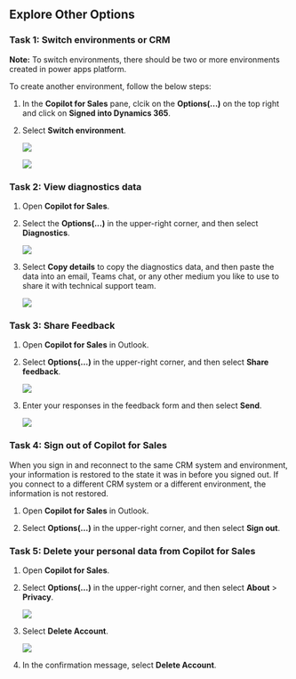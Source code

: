 ## Explore Other Options

### Task 1: Switch environments or CRM

**Note:** To switch environments, there should be two or more environments created in power apps platform.

To create another environment, follow the below steps:


1. In the **Copilot for Sales** pane, clcik on the **Options(...)** on the top right and click on **Signed into Dynamics 365**.

1. Select **Switch environment**.

    ![](/media/dy5.png)

    ![](/media/dy6.png)

### Task 2: View diagnostics data

1.	Open **Copilot for Sales**.

1.	Select the **Options(...)** in the upper-right corner, and then select **Diagnostics**.

    ![](/media/dy7.png)

1.	Select **Copy details** to copy the diagnostics data, and then paste the data into an email, Teams chat, or any other medium you like to use to share it with technical support team.

    ![](/media/dy8.png)

### Task 3: Share Feedback

1.	Open **Copilot for Sales** in Outlook.

2.	Select **Options(...)** in the upper-right corner, and then select **Share feedback**.

    ![](/media/dy9.png)

4.	Enter your responses in the feedback form and then select **Send**.

    ![](/media/dy10.png)

### Task 4: Sign out of Copilot for Sales

When you sign in and reconnect to the same CRM system and environment, your information is restored to the state it was in before you signed out. If you connect to a different CRM system or a different environment, the information is not restored.

1.	Open **Copilot for Sales** in Outlook.

2.	Select **Options(...)** in the upper-right corner, and then select **Sign out**.

### Task 5: Delete your personal data from Copilot for Sales

1.	Open **Copilot for Sales**.

1.	Select **Options(...)** in the upper-right corner, and then select **About** > **Privacy**.

    ![](/media/dy11.png)

1.	Select **Delete Account**.

    ![](/media/dy12.png)

1.	In the confirmation message, select **Delete Account**.
